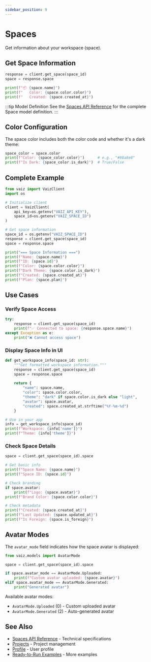```yaml
---
sidebar_position: 9
---
```


# Spaces

Get information about your workspace (space).

## Get Space Information

```python
response = client.get_space(space_id)
space = response.space

print(f"📦 {space.name}")
print(f"   Color: {space.color.color}")
print(f"   Created: {space.created_at}")
```

:::tip Model Definition
See the [Spaces API Reference](../api-reference/spaces) for the complete Space model definition.
:::

## Color Configuration

The space color includes both the color code and whether it's a dark theme:

```python
space_color = space.color
print(f"Color: {space_color.color}")      # e.g., "#98a8e8"
print(f"Is Dark: {space_color.is_dark}")  # True/False
```

## Complete Example

```python
from vaiz import VaizClient
import os

# Initialize client
client = VaizClient(
    api_key=os.getenv("VAIZ_API_KEY"),
    space_id=os.getenv("VAIZ_SPACE_ID")
)

# Get space information
space_id = os.getenv("VAIZ_SPACE_ID")
response = client.get_space(space_id)
space = response.space

print("=== Space Information ===")
print(f"Name: {space.name}")
print(f"ID: {space.id}")
print(f"Color: {space.color.color}")
print(f"Dark Theme: {space.color.is_dark}")
print(f"Created: {space.created_at}")
print(f"Plan: {space.plan}")
```

## Use Cases

### Verify Space Access

```python
try:
    response = client.get_space(space_id)
    print(f"✅ Connected to space: {response.space.name}")
except Exception as e:
    print("❌ Cannot access space")
```

### Display Space Info in UI

```python
def get_workspace_info(space_id: str):
    """Get formatted workspace information."""
    response = client.get_space(space_id)
    space = response.space
    
    return {
        "name": space.name,
        "color": space.color.color,
        "theme": "dark" if space.color.is_dark else "light",
        "avatar": space.avatar,
        "created": space.created_at.strftime("%Y-%m-%d")
    }

# Use in your app
info = get_workspace_info(space_id)
print(f"Workspace: {info['name']}")
print(f"Theme: {info['theme']}")
```

### Check Space Details

```python
space = client.get_space(space_id).space

# Get basic info
print(f"Space Name: {space.name}")
print(f"Space ID: {space.id}")

# Check branding
if space.avatar:
    print(f"Logo: {space.avatar}")
print(f"Brand Color: {space.color.color}")

# Check metadata
print(f"Created: {space.created_at}")
print(f"Last Updated: {space.updated_at}")
print(f"Is Foreign: {space.is_foreign}")
```

## Avatar Modes

The `avatar_mode` field indicates how the space avatar is displayed:

```python
from vaiz.models import AvatarMode

space = client.get_space(space_id).space

if space.avatar_mode == AvatarMode.Uploaded:
    print(f"Custom avatar uploaded: {space.avatar}")
elif space.avatar_mode == AvatarMode.Generated:
    print("Generated avatar")
```

Available avatar modes:
- `AvatarMode.Uploaded` (0) - Custom uploaded avatar
- `AvatarMode.Generated` (2) - Auto-generated avatar

## See Also

- [Spaces API Reference](../api-reference/spaces) - Technical specifications
- [Projects](./projects) - Project management
- [Profile](./profile) - User profile
- [Ready-to-Run Examples](../patterns/ready-to-run) - More examples

